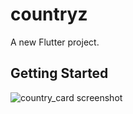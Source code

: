 # countryz

A new Flutter project.

## Getting Started
![country_card screenshot](https://user-images.githubusercontent.com/61113823/125107751-d6c26d00-e0e9-11eb-8687-b472341d2289.png)

